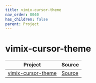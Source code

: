 ```yaml
---
title: vimix-cursor-theme
nav_order: 8040
has_children: false
parent: Project
---
```



# vimix-cursor-theme

| Project | Source |
| --- | --- |
| [vimix-cursor-theme](https://github.com/samwhelp/theme-factory-vimix/tree/main/project/vimix-cursor-theme) | [Source](https://github.com/vinceliuice/Vimix-cursors) |

